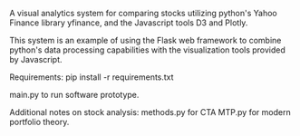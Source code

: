 A visual analytics system for comparing stocks utilizing python's Yahoo Finance library yfinance, and the Javascript tools D3 and Plotly. 

This system is an example of using the Flask web framework to combine python's data processing capabilities with the visualization tools provided by Javascript.

Requirements:
pip install -r requirements.txt

main.py to run software prototype. 

Additional notes on stock analysis:
methods.py for CTA
MTP.py for modern portfolio theory.


